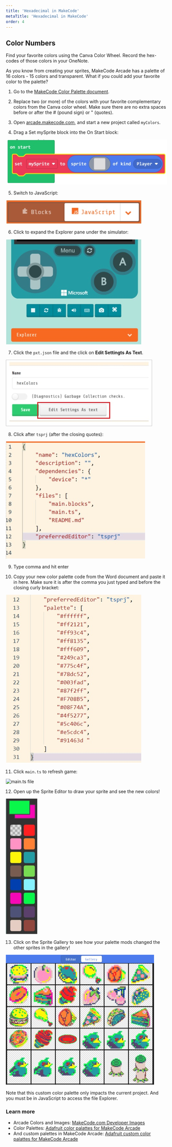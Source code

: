 ```yaml
---
title: 'Hexadecimal in MakeCode'
metaTitle: 'Hexadecimal in MakeCode'
order: 4
---
```


## Color Numbers

Find your favorite colors using the Canva Color Wheel. Record the hex-codes of those colors in your OneNote.

As you know from creating your sprites, MakeCode Arcade has a palette of 16 colors - 15 colors and transparent. What if you could add your favorite color to the palette?

1. Go to the [MakeCode Color Palette document]().

2. Replace two (or more) of the colors with your favorite complementary colors from the Canva color wheel. Make sure there are no extra spaces before or after the # (pound sign) or " (quotes).

3. Open [arcade.makecode.com](https://arcade.makecode.com/), and start a new project called `myColors`.

4. Drag a Set mySprite block into the On Start block:

![mySprite block](sprite-block.jpg)

5. Switch to JavaScript:

![JavaScript Button](javascript-button.jpg)

6. Click to expand the Explorer pane under the simulator:

![Explorer Panel Dropdown](explorer-pane.jpg)

7. Click the `pxt.json` file and the click on **Edit Settingts As Text**.

![Edit Settings as Text](edit-settings.jpg)

8. Click after `tsprj` (after the closing quotes):

![Edit Settings as Text](edit-pxt-json.jpg)

9. Type comma and hit enter

10. Copy your new color palette code from the Word document and paste it in here.  Make sure it is after the comma you just typed and before the closing curly bracket:

![Pallete Settings](pallete-entries.jpg)

11. Click `main.ts` to refresh game:

![main.ts file](main.ts-in-list.jpg)

12. Open up the Sprite Editor to draw your sprite and see the new colors!

![New color pallete](new-colors.jpg)

13. Click on the Sprite Gallery to see how your palette mods changed the other sprites in the gallery!

![Sprite Gallery](sprite-gallery.jpg)

Note that this custom color palette only impacts the current project.  And you must be in JavaScript to access the file Explorer.

### Learn more

* Arcade Colors and Images: [MakeCode.com Developer Images](https://arcade.makecode.com/developer/images)
* Color Palettes: [Adafruit color palattes for MakeCode Arcade](https://learn.adafruit.com/custom-color-palettes-for-makecode-arcade-games/color-palettes)
* And custom palettes in MakeCode Arcade: [Adafruit custom color palattes for MakeCode Arcade](https://learn.adafruit.com/custom-color-palettes-for-makecode-arcade-games/custom-palettes-in-makecode-arcade)